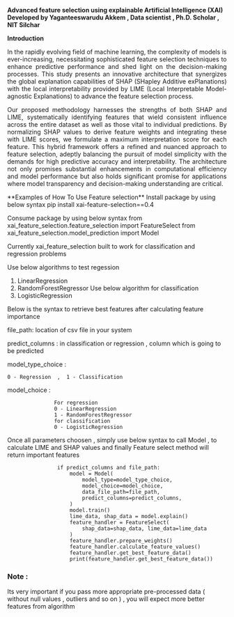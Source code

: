 **Advanced feature selection using explainable Artificial Intelligence (XAI)** 
**Developed by Yaganteeswarudu Akkem , Data scientist , Ph.D. Scholar , NIT Silchar**

**Introduction**
<p style='text-align: justify;'> 
In the rapidly evolving field of machine learning, the complexity of models is ever-increasing, necessitating sophisticated feature selection techniques to enhance predictive performance and shed light on the decision-making processes. This study presents an innovative architecture that synergizes the global explanation capabilities of SHAP (SHapley Additive exPlanations) with the local interpretability provided by LIME (Local Interpretable Model-agnostic Explanations) to advance the feature selection process. 
</p>
<p style='text-align: justify;'> 
Our proposed methodology harnesses the strengths of both SHAP and LIME, systematically identifying features that wield consistent influence across the entire dataset as well as those vital to individual predictions. By normalizing SHAP values to derive feature weights and integrating these with LIME scores, we formulate a maximum interpretation score for each feature. This hybrid framework offers a refined and nuanced approach to feature selection, adeptly balancing the pursuit of model simplicity with the demands for high predictive accuracy and interpretability. The architecture not only promises substantial enhancements in computational efficiency and model performance but also holds significant promise for applications where model transparency and decision-making understanding are critical.
</p>
**Examples of How To Use Feature selection**
Install package by using below syntax 
pip install xai-feature-selection==0.4


Consume package by using below syntax 
from xai_feature_selection.feature_selection import FeatureSelect
from xai_feature_selection.model_prediction import Model


Currently xai_feature_selection built to work for classification and regression problems 

Use below algorithms to test regession  
 1. LinearRegression
 2. RandomForestRegressor
Use below algorithm for  classification 
 1. LogisticRegression

Below is the syntax to retrieve best features after calculating feature importance 

file_path: location of csv file in your system 

predict_columns : in classification or regression , column which is going to be predicted 

model_type_choice  : 

```
0 - Regression  ,  1 - Classification

```
model_choice  :

```
               For regression 
               0 - LinearRegression
               1 - RandomForestRegressor
               for classification 
               0 - LogisticRegression

```

Once all parameters choosen , simply use below syntax to call Model , to calculate LIME and SHAP values and finally Feature select method will return important features

```
                if predict_columns and file_path:
                    model = Model(
                        model_type=model_type_choice,
                        model_choice=model_choice,
                        data_file_path=file_path,
                        predict_columns=predict_columns,
                    )
                    model.train()
                    lime_data, shap_data = model.explain()
                    feature_handler = FeatureSelect(
                        shap_data=shap_data, lime_data=lime_data
                    )
                    feature_handler.prepare_weights()
                    feature_handler.calculate_feature_values()
                    feature_handler.get_best_feature_data()
                    print(feature_handler.get_best_feature_data())

```

### Note : 
Its very important if you pass more appropriate pre-processed data ( without null values , outliers and so on ) , you will expect more better features from algorithm 







